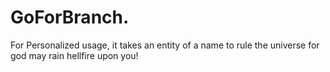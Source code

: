 # GoForBranch.

For Personalized usage, it takes an entity of a name to rule the universe for god may rain hellfire upon you!
